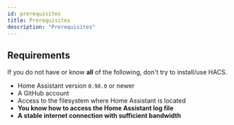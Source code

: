 ```yaml
---
id: prerequisites
title: Prerequisites
description: "Prerequisites"
---
```


## Requirements

If you do not have or know **all** of the following, don't try to install/use HACS.

- Home Assistant version `0.98.0` or newer
- A GitHub account
- Access to the filesystem where Home Assistant is located
- **You know how to access the Home Assistant log file**
- **A stable internet connection with sufficient bandwidth**
